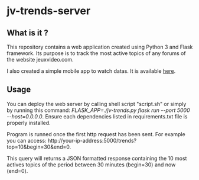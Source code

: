 # jv-trends-server

## What is it ?

This repository contains a web application created using Python 3 and Flask framework.
Its purpose is to track the most active topics of any forums of the website jeuxvideo.com.

I also created a simple mobile app to watch datas. It is available [here](https://github.com/BMatthai/jv-trends-client-mobile/blob/master/README.md).

## Usage

You can deploy the web server by calling shell script "script.sh" or simply by running this command: 
*FLASK_APP=./jv-trends.py flask run --port 5000 --host=0.0.0.0*.
Ensure each dependencies listed in requirements.txt file is properly installed.

Program is runned once the first http request has been sent.
For example you can access: http://your-ip-address:5000/trends?top=10&begin=30&end=0.

This query will returns a JSON formatted response containing the 10 most actives topics of the period between 30 minutes (begin=30) and now (end=0).
